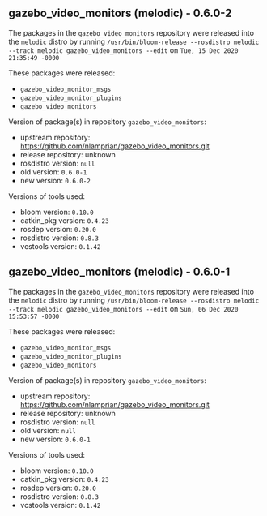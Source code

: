 ## gazebo_video_monitors (melodic) - 0.6.0-2

The packages in the `gazebo_video_monitors` repository were released into the `melodic` distro by running `/usr/bin/bloom-release --rosdistro melodic --track melodic gazebo_video_monitors --edit` on `Tue, 15 Dec 2020 21:35:49 -0000`

These packages were released:
- `gazebo_video_monitor_msgs`
- `gazebo_video_monitor_plugins`
- `gazebo_video_monitors`

Version of package(s) in repository `gazebo_video_monitors`:

- upstream repository: https://github.com/nlamprian/gazebo_video_monitors.git
- release repository: unknown
- rosdistro version: `null`
- old version: `0.6.0-1`
- new version: `0.6.0-2`

Versions of tools used:

- bloom version: `0.10.0`
- catkin_pkg version: `0.4.23`
- rosdep version: `0.20.0`
- rosdistro version: `0.8.3`
- vcstools version: `0.1.42`


## gazebo_video_monitors (melodic) - 0.6.0-1

The packages in the `gazebo_video_monitors` repository were released into the `melodic` distro by running `/usr/bin/bloom-release --rosdistro melodic --track melodic gazebo_video_monitors --edit` on `Sun, 06 Dec 2020 15:53:57 -0000`

These packages were released:
- `gazebo_video_monitor_msgs`
- `gazebo_video_monitor_plugins`
- `gazebo_video_monitors`

Version of package(s) in repository `gazebo_video_monitors`:

- upstream repository: https://github.com/nlamprian/gazebo_video_monitors.git
- release repository: unknown
- rosdistro version: `null`
- old version: `null`
- new version: `0.6.0-1`

Versions of tools used:

- bloom version: `0.10.0`
- catkin_pkg version: `0.4.23`
- rosdep version: `0.20.0`
- rosdistro version: `0.8.3`
- vcstools version: `0.1.42`


